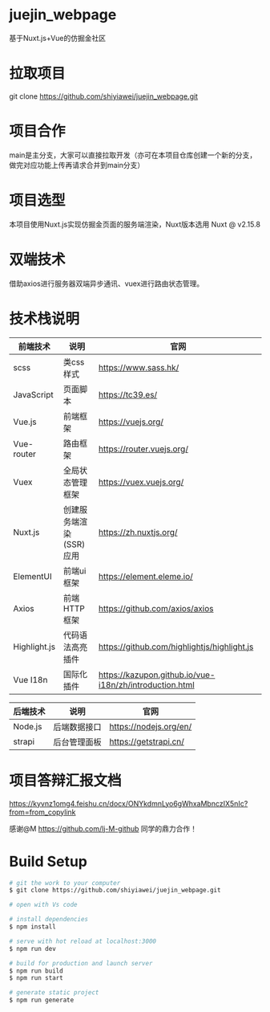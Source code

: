 # juejin_webpage
基于Nuxt.js+Vue的仿掘金社区

# 拉取项目
git clone https://github.com/shiyiawei/juejin_webpage.git

# 项目合作 
main是主分支，大家可以直接拉取开发（亦可在本项目仓库创建一个新的分支，做完对应功能上传再请求合并到main分支）

# 项目选型
本项目使用Nuxt.js实现仿掘金页面的服务端渲染，Nuxt版本选用 Nuxt @ v2.15.8

# 双端技术
借助axios进行服务器双端异步通讯、vuex进行路由状态管理。

# 技术栈说明
| 前端技术 | 说明 | 官网 |
| --- | --- | --- |
| scss | 类css样式 | https://www.sass.hk/ |
| JavaScript | 页面脚本 | https://tc39.es/ |
| Vue.js | 前端框架 | https://vuejs.org/ |
| Vue-router |  路由框架 | https://router.vuejs.org/ |
| Vuex | 全局状态管理框架 | https://vuex.vuejs.org/ |
| Nuxt.js | 创建服务端渲染 (SSR) 应用 | https://zh.nuxtjs.org/ |
| ElementUI | 前端ui框架 | https://element.eleme.io/ |
| Axios  | 前端HTTP框架 | https://github.com/axios/axios |
| Highlight.js | 代码语法高亮插件  | https://github.com/highlightjs/highlight.js |
| Vue I18n | 国际化插件 | https://kazupon.github.io/vue-i18n/zh/introduction.html |

| 后端技术 | 说明 | 官网 |
| --- | --- | --- |
| Node.js | 后端数据接口 | https://nodejs.org/en/ |
| strapi | 后台管理面板 | https://getstrapi.cn/ |

# 项目答辩汇报文档
https://kyvnz1omg4.feishu.cn/docx/ONYkdmnLyo6gWhxaMbnczIX5nIc?from=from_copylink

感谢@M   https://github.com/lj-M-github      同学的鼎力合作！

# Build Setup

```bash
# git the work to your computer
$ git clone https://github.com/shiyiawei/juejin_webpage.git

# open with Vs code

# install dependencies
$ npm install

# serve with hot reload at localhost:3000
$ npm run dev

# build for production and launch server
$ npm run build
$ npm run start

# generate static project
$ npm run generate
```



